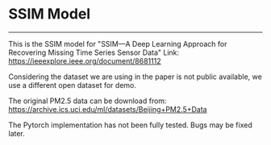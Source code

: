 # SSIM Model
***

This is the SSIM model for "SSIM—A Deep Learning Approach for Recovering Missing Time Series Sensor Data" Link: https://ieeexplore.ieee.org/document/8681112

Considering the dataset we are using in the paper is not public available, we use a different open dataset for demo. 

The original PM2.5 data can be download from:
https://archive.ics.uci.edu/ml/datasets/Beijing+PM2.5+Data

The Pytorch implementation has not been fully tested.
Bugs may be fixed later.

